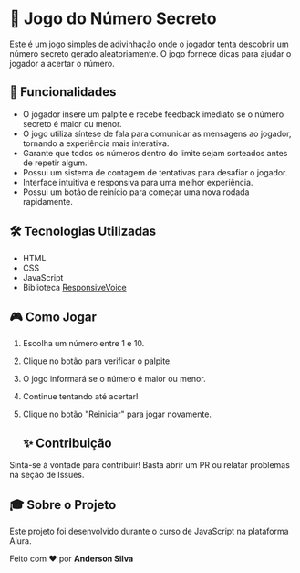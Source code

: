 # 🎲 Jogo do Número Secreto

Este é um jogo simples de adivinhação onde o jogador tenta descobrir um número secreto gerado aleatoriamente. O jogo fornece dicas para ajudar o jogador a acertar o número.

## 🚀 Funcionalidades

- O jogador insere um palpite e recebe feedback imediato se o número secreto é maior ou menor.
- O jogo utiliza síntese de fala para comunicar as mensagens ao jogador, tornando a experiência mais interativa.
- Garante que todos os números dentro do limite sejam sorteados antes de repetir algum.
- Possui um sistema de contagem de tentativas para desafiar o jogador.
- Interface intuitiva e responsiva para uma melhor experiência.
- Possui um botão de reinício para começar uma nova rodada rapidamente.

## 🛠️ Tecnologias Utilizadas

- HTML
- CSS
- JavaScript
- Biblioteca [ResponsiveVoice](https://responsivevoice.org/)

## 🎮 Como Jogar

1. Escolha um número entre 1 e 10.
2. Clique no botão para verificar o palpite.
3. O jogo informará se o número é maior ou menor.
4. Continue tentando até acertar!
5. Clique no botão "Reiniciar" para jogar novamente.

   ## ✨ Contribuição

Sinta-se à vontade para contribuir! Basta abrir um PR ou relatar problemas na seção de Issues.

## 🎓 Sobre o Projeto

Este projeto foi desenvolvido durante o curso de JavaScript na plataforma Alura.

Feito com ❤️ por **Anderson Silva**

